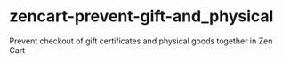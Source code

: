 # zencart-prevent-gift-and_physical
Prevent checkout of gift certificates and physical goods together in Zen Cart
